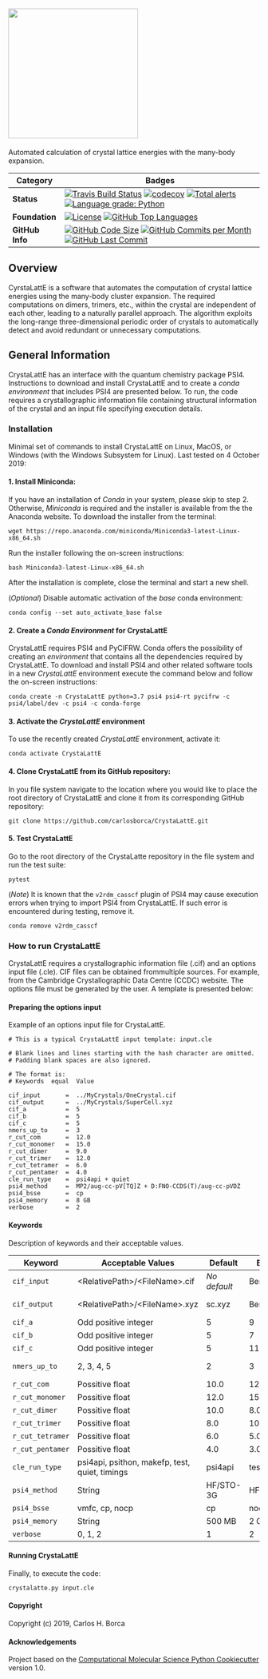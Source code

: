 # <img align="center" src="https://github.com/carlosborca/CrystaLattE/blob/master/media/logo/Logo.png" height=260>

Automated calculation of crystal lattice energies with the many-body expansion.

| Category | Badges |
|-------------|-------------|
| **Status** | [![Travis Build Status](https://travis-ci.com/carlosborca/CrystaLattE.svg?branch=master)](https://travis-ci.org/carlosborca/CrystaLattE) [![codecov](https://codecov.io/gh/carlosborca/CrystaLattE/branch/master/graph/badge.svg)](https://codecov.io/gh/carlosborca/CrystaLattE/branch/master) [![Total alerts](https://img.shields.io/lgtm/alerts/g/carlosborca/CrystaLattE.svg?logo=lgtm&logoWidth=18)](https://lgtm.com/projects/g/carlosborca/CrystaLattE/alerts/) [![Language grade: Python](https://img.shields.io/lgtm/grade/python/g/carlosborca/CrystaLattE.svg?logo=lgtm&logoWidth=18)](https://lgtm.com/projects/g/carlosborca/CrystaLattE/context:python) |
| **Foundation** | [![License](https://img.shields.io/github/license/carlosborca/CrystaLattE.svg)](https://opensource.org/licenses/LGPL-3.0) [![GitHub Top Languages](https://img.shields.io/github/languages/top/carlosborca/CrystaLattE)](https://github.com/carlosborca/CrystaLattE/) |
| **GitHub Info** | [![GitHub Code Size](https://img.shields.io/github/languages/code-size/carlosborca/CrystaLattE)](https://github.com/carlosborca/CrystaLattE/) [![GitHub Commits per Month](https://img.shields.io/github/commit-activity/m/carlosborca/CrystaLattE)](https://github.com/carlosborca/CrystaLattE/) [![GitHub Last Commit](https://img.shields.io/github/last-commit/carlosborca/CrystaLattE)](https://github.com/carlosborca/CrystaLattE/) |

## Overview

CyrstaLattE is a software that automates the computation of crystal lattice energies using the many-body cluster expansion. The required computations on dimers, trimers, etc., within the crystal are independent of each other, leading to a naturally parallel approach. The algorithm exploits the long-range three-dimensional periodic order of crystals to automatically detect and avoid redundant or unnecessary computations.

## General Information

CrystaLattE has an interface with the quantum chemistry package PSI4. Instructions to download and install CrystaLattE and to create a _conda environment_ that includes PSI4 are presented below. To run, the code requires a crystallographic information file containing structural information of the crystal and an input file specifying execution details.

### Installation

Minimal set of commands to install CrystaLattE on Linux, MacOS, or Windows (with the Windows Subsystem for Linux). Last tested on 4 October 2019:

#### 1. Install Miniconda:

If you have an installation of _Conda_ in your system, please skip to step 2. Otherwise, _Miniconda_ is required and the installer is available from the the Anaconda website. To download the installer from the terminal: 

```
wget https://repo.anaconda.com/miniconda/Miniconda3-latest-Linux-x86_64.sh
```

Run the installer following the on-screen instructions:

```
bash Miniconda3-latest-Linux-x86_64.sh
```

After the installation is complete, close the terminal and start a new shell.

(_Optional_) Disable automatic activation of the _base_ conda environment:

```
conda config --set auto_activate_base false
```

#### 2. Create a _Conda Environment_ for CrystaLattE

CrystaLattE requires PSI4 and PyCIFRW. Conda offers the possibility of creating an _environment_ that contains all the dependencies required by CrystaLattE. To download and install PSI4 and other related software tools in a new _CrystaLattE_ environment execute the command below and follow the on-screen instructions:

```
conda create -n CrystaLattE python=3.7 psi4 psi4-rt pycifrw -c psi4/label/dev -c psi4 -c conda-forge
```

#### 3. Activate the _CrystaLattE_ environment

To use the recently created _CrystaLattE_ environment, activate it:

```
conda activate CrystaLattE
```

#### 4. Clone CrystaLattE from its GitHub repository:

In you file system navigate to the location where you would like to place the root directory of CrystaLattE and clone it from its corresponding GitHub repository:

```
git clone https://github.com/carlosborca/CrystaLattE.git
```

#### 5. Test CrystaLattE

Go to the root directory of the CrystaLatte repository in the file system and run the test suite:

```
pytest
```

(_Note_) It is known that the `v2rdm_casscf` plugin of PSI4 may cause execution errors when trying to import PSI4 from CrystaLattE. If such error is encountered during testing, remove it.

```
conda remove v2rdm_casscf
```

### How to run CrystaLattE

CrystaLattE requires a crystallographic information file (.cif) and an options input file (.cle). CIF files can be obtained frommultiple sources. For example, from the Cambridge Crystallographic Data Centre (CCDC) website. The options file must be generated by the user. A template is presented below:

#### Preparing the options input

Example of an options input file for CrystaLattE.

```
# This is a typical CrystaLattE input template: input.cle

# Blank lines and lines starting with the hash character are omitted.
# Padding blank spaces are also ignored.

# The format is:
# Keywords  equal  Value

cif_input       =  ../MyCrystals/OneCrystal.cif
cif_output      =  ../MyCrystals/SuperCell.xyz
cif_a           =  5
cif_b           =  5
cif_c           =  5
nmers_up_to     =  3
r_cut_com       =  12.0
r_cut_monomer   =  15.0
r_cut_dimer     =  9.0
r_cut_trimer    =  12.0
r_cut_tetramer  =  6.0
r_cut_pentamer  =  4.0
cle_run_type    =  psi4api + quiet
psi4_method     =  MP2/aug-cc-pV[TQ]Z + D:FNO-CCDS(T)/aug-cc-pVDZ
psi4_bsse       =  cp
psi4_memory     =  8 GB
verbose         =  2
```

#### Keywords

Description of keywords and their acceptable values.

| Keyword          | Acceptable Values                              | Default      | Example      | Notes              | 
|------------------|------------------------------------------------|--------------|--------------|--------------------|
| `cif_input`      | \<RelativePath\>\/\<FileName\>.cif             | *No default* | Benzene.cif  | Must be a .cif     | 
| `cif_output`     | \<RelativePath\>\/\<FileName\>.xyz             | sc.xyz       | Benzene.xyz  | Must be a .xyz     |
| `cif_a`          | Odd positive integer                           | 5            | 9            |                    |
| `cif_b`          | Odd positive integer                           | 5            | 7            |                    |
| `cif_c`          | Odd positive integer                           | 5            | 11           |                    |
| `nmers_up_to`    | 2, 3, 4, 5                                     | 2            | 3            | Dimers, Trimers... |
| `r_cut_com`      | Possitive float                                | 10.0         | 12.0         | Angstroms          |
| `r_cut_monomer`  | Possitive float                                | 12.0         | 15.0         | Angstroms          |
| `r_cut_dimer`    | Possitive float                                | 10.0         | 8.0          | Angstroms          |
| `r_cut_trimer`   | Possitive float                                | 8.0          | 10.0         | Angstroms          |
| `r_cut_tetramer` | Possitive float                                | 6.0          | 5.0          | Angstroms          |
| `r_cut_pentamer` | Possitive float                                | 4.0          | 3.0          | Angstroms          | 
| `cle_run_type`   | psi4api, psithon, makefp, test, quiet, timings | psi4api      | test + quiet | Separate with +    |
| `psi4_method`    | String                                         | HF/STO-3G    | HF-3c        | See PSI4 manual    |
| `psi4_bsse`      | vmfc, cp, nocp                                 | cp           | nocp         |                    |
| `psi4_memory`    | String                                         | 500 MB       | 2 GB         |                    |
| `verbose`        | 0, 1, 2                                        | 1            | 2            |                    |

#### Running CrystaLattE

Finally, to execute the code:

```
crystalatte.py input.cle
```

#### Copyright

Copyright (c) 2019, Carlos H. Borca


#### Acknowledgements
 
Project based on the 
[Computational Molecular Science Python Cookiecutter](https://github.com/molssi/cookiecutter-cms) version 1.0.
